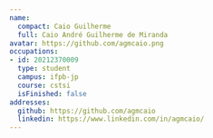 ```yaml
---
name:
  compact: Caio Guilherme
  full: Caio André Guilherme de Miranda
avatar: https://github.com/agmcaio.png
occupations:
- id: 20212370009
  type: student
  campus: ifpb-jp
  course: cstsi
  isFinished: false
addresses:
  github: https://github.com/agmcaio
  linkedin: https://www.linkedin.com/in/agmcaio/
---
```

